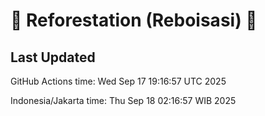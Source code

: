 
# 🌳 Reforestation (Reboisasi) 🌲

## Last Updated

GitHub Actions time: Wed Sep 17 19:16:57 UTC 2025

Indonesia/Jakarta time: Thu Sep 18 02:16:57 WIB 2025
